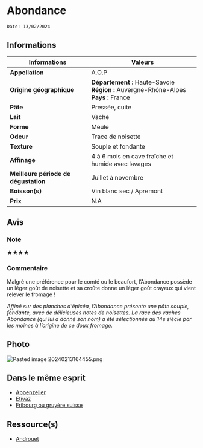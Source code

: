 # Abondance
```
Date: 13/02/2024
```
## Informations

| Informations | Valeurs |
| ---- | ---- |
| **Appellation** | A.O.P |
| **Origine géographique** | **Département :** Haute-Savoie<br>**Région :** Auvergne-Rhône-Alpes<br>**Pays :** France |
| **Pâte** | Pressée, cuite |
| **Lait** | Vache |
| **Forme** | Meule |
| **Odeur** | Trace de noisette |
| **Texture** | Souple et fondante |
| **Affinage** | 4 à 6 mois en cave fraîche et humide avec lavages |
| **Meilleure période de dégustation** | Juillet à novembre |
| **Boisson(s)** | Vin blanc sec / Apremont |
| **Prix** | N.A |

## Avis
### Note
★★★★

### Commentaire
Malgré une préférence pour le comté ou le beaufort, l’Abondance possède un léger goût de noisette et sa croûte donne un léger goût crayeux qui vient relever le fromage ! 

*Affiné sur des planches d’épicéa, l’Abondance présente une pâte souple, fondante, avec de délicieuses notes de noisettes. La race des vaches Abondance (qui lui a donné son nom) a été sélectionnée au 14e siècle par les moines à l’origine de ce doux fromage.*

## Photo
![Pasted image 20240213164455.png](./M%C3%A9dias/Pasted%20image%2020240213164455.png)

## Dans le même esprit
* [Appenzeller](./Appenzeller.md)
* [Etivaz](./Etivaz.md)
* [Fribourg ou gruyère suisse](./Fribourg%20ou%20gruy%C3%A8re%20suisse.md)

## Ressource(s)
* [Androuet](http://androuet.com/Abondance-89.html)